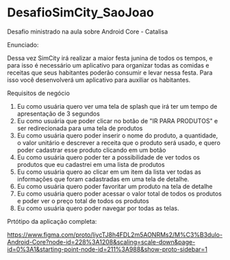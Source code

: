 # DesafioSimCity_SaoJoao
Desafio ministrado na aula sobre Android Core - Catalisa

Enunciado:

Dessa vez SimCity irá realizar a maior festa junina de todos os tempos, e
para isso é necessário um aplicativo para organizar todas as comidas e
receitas que seus habitantes poderão consumir e levar nessa festa. Para
isso você desenvolverá um aplicativo para auxiliar os habitantes.

Requisitos de negócio

1. Eu como usuária quero ver uma tela de splash que irá ter um tempo
de apresentação de 3 segundos
2. Eu como usuária que poder clicar no botão de "IR PARA PRODUTOS"
e ser redirecionada para uma tela de produtos
3. Eu como usuária quero poder inserir o nome do produto, a
quantidade, o valor unitário e descrever a receita que o produto será
usado, e quero poder cadastrar esse produto clicando em um botão
4. Eu como usuária quero poder ter a possibilidade de ver todos os
produtos que eu cadastrei em uma lista de produtos
5. Eu como usuária quero ao clicar em um item da lista ver todas as
informações que foram cadastradas em uma tela de detalhe.
6. Eu como usuária quero poder favoritar um produto na tela de
detalhe
7. Eu como usuária quero poder acessar o valor total de todos os
produtos e poder ver o preço total de todos os produtos
8. Eu como usuária quero poder navegar por todas as telas.

Prtótipo da aplicação completa:

https://www.figma.com/proto/liycTJ8h4FDL2m5AONRMs2/M%C3%B3dulo-Android-Core?node-id=228%3A1208&scaling=scale-down&page-id=0%3A1&starting-point-node-id=211%3A988&show-proto-sidebar=1

